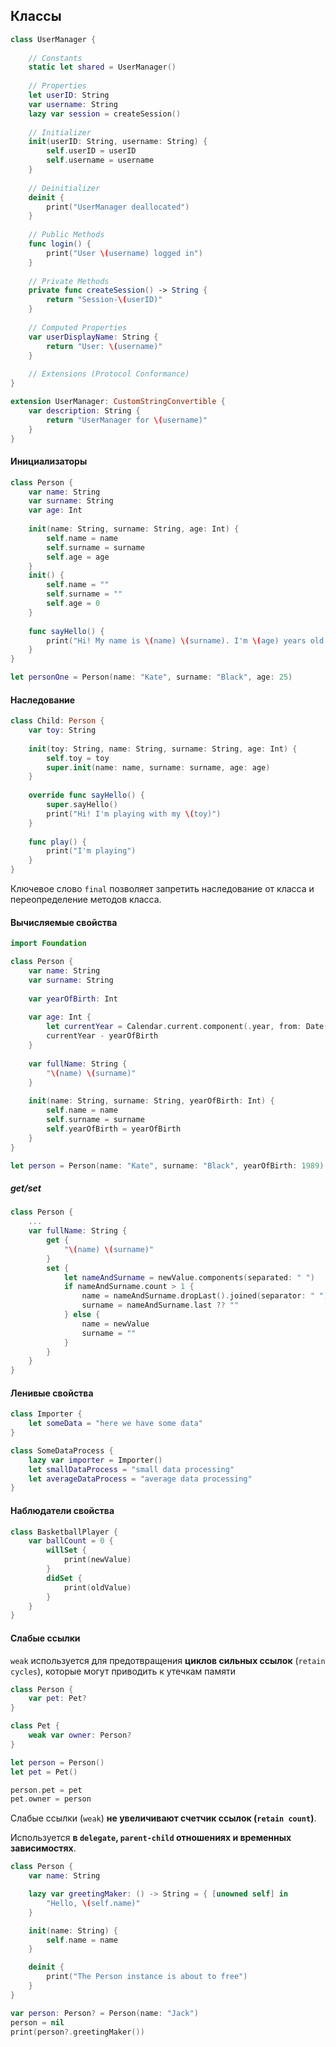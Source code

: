 ## Классы





```swift
class UserManager {
    
    // Constants
    static let shared = UserManager()
    
    // Properties
    let userID: String
    var username: String
    lazy var session = createSession()
    
    // Initializer
    init(userID: String, username: String) {
        self.userID = userID
        self.username = username
    }
    
    // Deinitializer
    deinit {
        print("UserManager deallocated")
    }
    
    // Public Methods
    func login() {
        print("User \(username) logged in")
    }
    
    // Private Methods
    private func createSession() -> String {
        return "Session-\(userID)"
    }
    
    // Computed Properties
    var userDisplayName: String {
        return "User: \(username)"
    }
    
    // Extensions (Protocol Conformance)
}

extension UserManager: CustomStringConvertible {
    var description: String {
        return "UserManager for \(username)"
    }
}
```



#### Инициализаторы

```swift
class Person {
    var name: String
    var surname: String
    var age: Int
    
    init(name: String, surname: String, age: Int) {
        self.name = name
        self.surname = surname
        self.age = age
    }
    init() {
        self.name = ""
        self.surname = ""
        self.age = 0
    }
    
    func sayHello() {
        print("Hi! My name is \(name) \(surname). I'm \(age) years old.")
    }
}

let personOne = Person(name: "Kate", surname: "Black", age: 25)
```



#### Наследование

```swift
class Child: Person {
    var toy: String
    
    init(toy: String, name: String, surname: String, age: Int) {
        self.toy = toy
        super.init(name: name, surname: surname, age: age)
    }
    
    override func sayHello() {
        super.sayHello()
        print("Hi! I'm playing with my \(toy)")
    }
    
    func play() {
        print("I'm playing")
    }
}
```

Ключевое слово `final` позволяет запретить наследование от класса и переопределение методов класса.



#### Вычисляемые свойства

```swift
import Foundation

class Person {
    var name: String
    var surname: String
    
    var yearOfBirth: Int
    
    var age: Int {
        let currentYear = Calendar.current.component(.year, from: Date())
        currentYear - yearOfBirth
    }
    
    var fullName: String {
        "\(name) \(surname)"
    }
    
    init(name: String, surname: String, yearOfBirth: Int) {
        self.name = name
        self.surname = surname
        self.yearOfBirth = yearOfBirth
    }
}

let person = Person(name: "Kate", surname: "Black", yearOfBirth: 1989)
```



##### get/set

```swift
class Person {
    ...
    var fullName: String {
        get {
            "\(name) \(surname)"
        }
        set {
            let nameAndSurname = newValue.components(separated: " ")
            if nameAndSurname.count > 1 {
                name = nameAndSurname.dropLast().joined(separator: " ")  // Все, кроме последнего слова — имя
                surname = nameAndSurname.last ?? ""
            } else {
                name = newValue
                surname = ""
            }
        }
    }
}
```



#### Ленивые свойства

```swift
class Importer {
    let someData = "here we have some data"
}

class SomeDataProcess {
    lazy var importer = Importer()
    let smallDataProcess = "small data processing"
    let averageDataProcess = "average data processing"
}
```



#### Наблюдатели свойства

```swift
class BasketballPlayer {
    var ballCount = 0 {
        willSet {
            print(newValue)
        }
        didSet {
            print(oldValue)
        }
    }
}
```



#### Слабые ссылки

`weak` используется для предотвращения **циклов сильных ссылок** (`retain cycles`), которые могут приводить к утечкам памяти

```swift
class Person {
    var pet: Pet?
}

class Pet {
    weak var owner: Person?
}

let person = Person()
let pet = Pet()

person.pet = pet
pet.owner = person

```

Слабые ссылки (`weak`) **не увеличивают счетчик ссылок (`retain count`)**.

Используется **в `delegate`, `parent-child` отношениях и временных зависимостях**.



```swift
class Person {
    var name: String

    lazy var greetingMaker: () -> String = { [unowned self] in
        "Hello, \(self.name)"
    }

    init(name: String) {
        self.name = name
    }

    deinit {
        print("The Person instance is about to free")
    }
}

var person: Person? = Person(name: "Jack")
person = nil
print(person?.greetingMaker())
```

